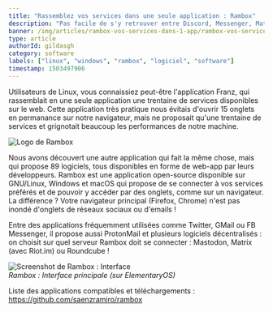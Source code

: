 ```yaml
---
title: "Rassemblez vos services dans une seule application : Rambox"
description: "Pas facile de s'y retrouver entre Discord, Messenger, Matrix (Riot.im) ou encore ProtonMail et GMail! Voici une application Linux qui rassemble plus de 80 services!"
banner: /img/articles/rambox-vos-services-dans-1-app/rambox-vos-services-dans-1-app-1.webp
type: article
authorId: gildasgh
category: software
labels: ["linux", "windows", "rambox", "logiciel", "software"]
timestamp: 1503497906
---
```


Utilisateurs de Linux, vous connaissiez peut-être l'application Franz, qui rassemblait en une seule application une trentaine de services disponibles sur le web. Cette application très pratique nous évitais d'ouvrir 15 onglets en permanance sur notre navigateur, mais ne proposait qu'une trentaine de services et grignotait beaucoup les performances de notre machine.  
 

 ![Logo de Rambox](/img/articles/rambox-vos-services-dans-1-app/rambox-vos-services-dans-1-app-2.webp)

   
 Nous avons découvert une autre application qui fait la même chose, mais qui propose 89 logiciels, tous disponibles en forme de web-app par leurs développeurs. Rambox est une application open-source disponible sur GNU/Linux, Windows et macOS qui propose de se connecter à vos services préférés et de pouvoir y accéder par des onglets, comme sur un navigateur. La différence ? Votre navigateur principal (Firefox, Chrome) n'est pas inondé d'onglets de réseaux sociaux ou d'emails !

 Entre des applications fréquemment utilisées comme Twitter, GMail ou FB Messenger, il propose aussi ProtonMail et plusieurs logiciels décentralisés : on choisit sur quel serveur Rambox doit se connecter : Mastodon, Matrix (avec Riot.im) ou Roundcube !

 ![Screenshot de Rambox : Interface](/img/articles/rambox-vos-services-dans-1-app/rambox-vos-services-dans-1-app-1.webp)  
 *Rambox : Interface principale (sur ElementaryOS)*

 Liste des applications compatibles et téléchargements :  
 <https://github.com/saenzramiro/rambox>

 
